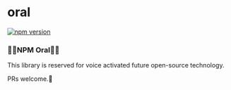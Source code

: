 # oral

[![npm version](https://badge.fury.io/js/oral.svg)](https://badge.fury.io/js/oral)


### 💄👄NPM Oral👄💄
This library is reserved for voice activated future open-source technology.

PRs welcome.👄
